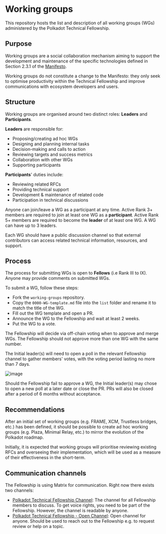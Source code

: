 # Working groups
This repository hosts the list and description of all working groups (WGs) administered by the Polkadot Technical Fellowship. 

## Purpose
Working groups are a social collaboration mechanism aiming to support the development and maintenance of the specific technologies defined in Section 2.3.1 of the [Manifesto](https://github.com/polkadot-fellows/manifesto/blob/main/manifesto.pdf).

Working groups do not constitute a change to the Manifesto: they only seek to optimise productivity within the Technical Fellowship and improve communications with ecosystem developers and users.

## Structure
Working groups are organised around two distinct roles: **Leaders** and **Participants**.

**Leaders** are responsible for: 
- Proposing/creating ad hoc WGs
- Designing and planning internal tasks
- Decision-making and calls to action
- Reviewing targets and success metrics
- Collaboration with other WGs
- Supporting participants

**Participants**' duties include:
- Reviewing related RFCs
- Providing technical support
- Development & maintenance of related code
- Participation in technical discussions

Anyone can join/leave a WG as a participant at any time. 
Active Rank 3+ members are required to join at least one WG as a **participant**.
Active Rank 5+ members are required to become the **leader** of at least one WG.
A WG can have up to 3 leaders.

Each WG should have a public discussion channel so that external contributors can access related technical information, resources, and support.


## Process
The process for submitting WGs is open to **Fellows** (i.e Rank III to IX). Anyone may provide comments on submitted WGs. 

To submit a WG, follow these steps:
  * Fork the `working-groups` repository.
  * Copy the `0000-WG-template.md` file into the `list` folder and rename it to match the title of the WG.
  * Fill out the WG template and open a PR.
  * Announce the WG to the Fellowship and wait at least 2 weeks.
  * Put the WG to a vote.

The Fellowship will decide via off-chain voting when to approve and merge WGs. The Fellowship should not approve more than one WG with the same number.

The Initial leader(s) will need to open a poll in the relevant Fellowship channel to gather members' votes, with the voting period lasting no more than 7 days. 

![image](https://github.com/user-attachments/assets/019a2461-950c-428c-a98a-ad1b3d47602e)

Should the Fellowship fail to approve a WG, the Initial leader(s) may chose to open a new poll at a later date or close the PR. PRs will also be closed after a period of 6 months without acceptance.


## Recommendations
After an initial set of working groups (e.g. FRAME, XCM, Trustless bridges, etc.) has been defined, it should be possible to create ad hoc working groups (e.g. Plaza, Minimal Relay, etc.) to mirror the evolution of the Polkadot roadmap.

Initially, it is expected that working groups will prioritise reviewing existing RFCs and overseeing their implementation, which will be used as a measure of their effectiveness in the short-term.

## Communication channels
The Fellowship is using Matrix for communication. Right now there exists two channels:
- [Polkadot Technical Fellowship Channel](https://matrix.to/#/#fellowship-members:parity.io): The channel for all Fellowship members to discuss. To get voice rights, you need to be part of the Fellowship. However, the channel is readable by anyone.
- [Polkadot Technical Fellowship - Open Channel](https://matrix.to/#/#fellowship-open-channel:parity.io): Open channel for anyone. Should be used to reach out to the Fellowship e.g. to request review or help on a topic.
